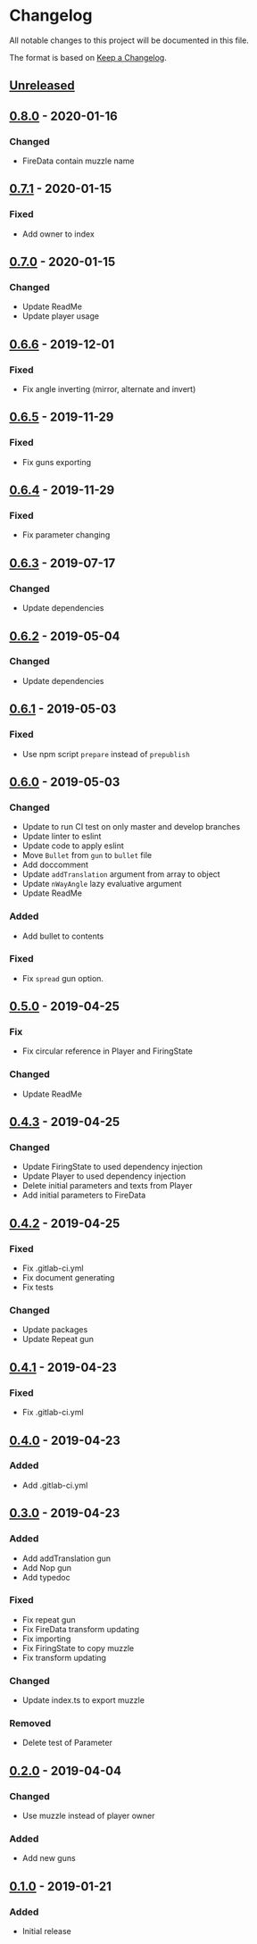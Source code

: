 # Changelog
All notable changes to this project will be documented in this file.

The format is based on [Keep a Changelog](https://keepachangelog.com/en/1.0.0/).

## [Unreleased]

## [0.8.0] - 2020-01-16
### Changed
- FireData contain muzzle name

## [0.7.1] - 2020-01-15
### Fixed
- Add owner to index

## [0.7.0] - 2020-01-15
### Changed
- Update ReadMe
- Update player usage

## [0.6.6] - 2019-12-01
### Fixed
- Fix angle inverting (mirror, alternate and invert)

## [0.6.5] - 2019-11-29
### Fixed
- Fix guns exporting

## [0.6.4] - 2019-11-29
### Fixed
- Fix parameter changing

## [0.6.3] - 2019-07-17
### Changed
- Update dependencies

## [0.6.2] - 2019-05-04
### Changed
- Update dependencies

## [0.6.1] - 2019-05-03
### Fixed
- Use npm script `prepare` instead of `prepublish`

## [0.6.0] - 2019-05-03
### Changed
- Update to run CI test on only master and develop branches
- Update linter to eslint
- Update code to apply eslint
- Move `Bullet` from `gun` to `bullet` file
- Add doccomment
- Update `addTranslation` argument from array to object
- Update `nWayAngle` lazy evaluative argument
- Update ReadMe

### Added
- Add bullet to contents

### Fixed
- Fix `spread` gun option.

## [0.5.0] - 2019-04-25
### Fix
- Fix circular reference in Player and FiringState

### Changed
- Update ReadMe

## [0.4.3] - 2019-04-25
### Changed
- Update FiringState to used dependency injection
- Update Player to used dependency injection
- Delete initial parameters and texts from Player
- Add initial parameters to FireData

## [0.4.2] - 2019-04-25
### Fixed
- Fix .gitlab-ci.yml
- Fix document generating
- Fix tests

### Changed
- Update packages
- Update Repeat gun

## [0.4.1] - 2019-04-23
### Fixed
- Fix .gitlab-ci.yml

## [0.4.0] - 2019-04-23
### Added
- Add .gitlab-ci.yml

## [0.3.0] - 2019-04-23
### Added
- Add addTranslation gun
- Add Nop gun
- Add typedoc

### Fixed
- Fix repeat gun
- Fix FireData transform updating
- Fix importing
- Fix FiringState to copy muzzle
- Fix transform updating

### Changed
- Update index.ts to export muzzle

### Removed
- Delete test of Parameter

## [0.2.0] - 2019-04-04
### Changed
- Use muzzle instead of player owner

### Added
- Add new guns

## [0.1.0] - 2019-01-21
### Added
- Initial release

[Unreleased]: https://github.com/sankaku-deltalab/guntree/compare/0.8.0...HEAD
[0.8.0]: https://github.com/sankaku-deltalab/guntree/compare/0.7.1...0.8.0
[0.7.1]: https://github.com/sankaku-deltalab/guntree/compare/0.7.0...0.7.1
[0.7.0]: https://github.com/sankaku-deltalab/guntree/compare/0.6.6...0.7.0
[0.6.6]: https://github.com/sankaku-deltalab/guntree/compare/0.6.5...0.6.6
[0.6.5]: https://github.com/sankaku-deltalab/guntree/compare/0.6.4...0.6.5
[0.6.4]: https://github.com/sankaku-deltalab/guntree/compare/0.6.3...0.6.4
[0.6.3]: https://github.com/sankaku-deltalab/guntree/compare/0.6.2...0.6.3
[0.6.2]: https://github.com/sankaku-deltalab/guntree/compare/0.6.1...0.6.2
[0.6.1]: https://github.com/sankaku-deltalab/guntree/compare/0.6.0...0.6.1
[0.6.0]: https://github.com/sankaku-deltalab/guntree/compare/0.5.0...0.6.0
[0.5.0]: https://github.com/sankaku-deltalab/guntree/compare/0.4.3...0.5.0
[0.4.3]: https://github.com/sankaku-deltalab/guntree/compare/0.4.2...0.4.3
[0.4.2]: https://github.com/sankaku-deltalab/guntree/compare/0.4.1...0.4.2
[0.4.1]: https://github.com/sankaku-deltalab/guntree/compare/0.4.0...0.4.1
[0.4.0]: https://github.com/sankaku-deltalab/guntree/compare/0.3.0...0.4.0
[0.3.0]: https://github.com/sankaku-deltalab/guntree/compare/0.2.0...0.3.0
[0.2.0]: https://github.com/sankaku-deltalab/guntree/compare/0.1.0...0.2.0
[0.1.0]: https://github.com/sankaku-deltalab/guntree/releases/tag/0.1.0
